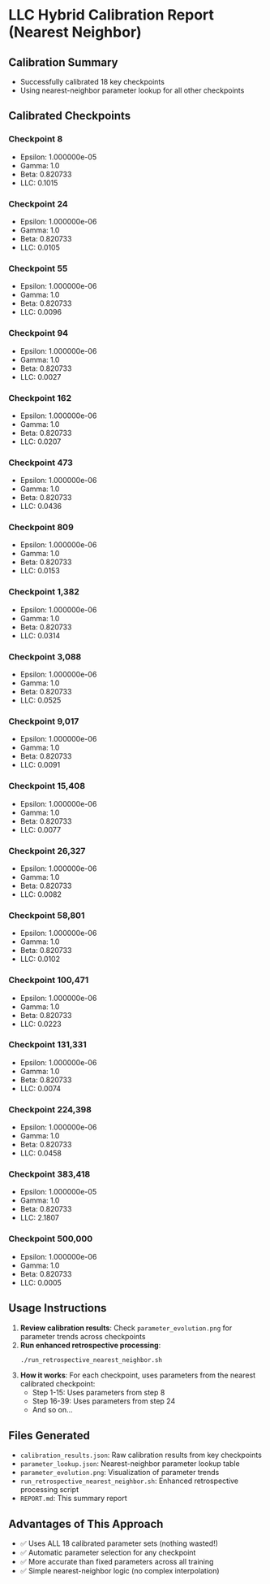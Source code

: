 # LLC Hybrid Calibration Report (Nearest Neighbor)

## Calibration Summary
- Successfully calibrated 18 key checkpoints
- Using nearest-neighbor parameter lookup for all other checkpoints

## Calibrated Checkpoints

### Checkpoint 8
- Epsilon: 1.000000e-05
- Gamma: 1.0
- Beta: 0.820733
- LLC: 0.1015
### Checkpoint 24
- Epsilon: 1.000000e-06
- Gamma: 1.0
- Beta: 0.820733
- LLC: 0.0105
### Checkpoint 55
- Epsilon: 1.000000e-06
- Gamma: 1.0
- Beta: 0.820733
- LLC: 0.0096
### Checkpoint 94
- Epsilon: 1.000000e-06
- Gamma: 1.0
- Beta: 0.820733
- LLC: 0.0027
### Checkpoint 162
- Epsilon: 1.000000e-06
- Gamma: 1.0
- Beta: 0.820733
- LLC: 0.0207
### Checkpoint 473
- Epsilon: 1.000000e-06
- Gamma: 1.0
- Beta: 0.820733
- LLC: 0.0436
### Checkpoint 809
- Epsilon: 1.000000e-06
- Gamma: 1.0
- Beta: 0.820733
- LLC: 0.0153
### Checkpoint 1,382
- Epsilon: 1.000000e-06
- Gamma: 1.0
- Beta: 0.820733
- LLC: 0.0314
### Checkpoint 3,088
- Epsilon: 1.000000e-06
- Gamma: 1.0
- Beta: 0.820733
- LLC: 0.0525
### Checkpoint 9,017
- Epsilon: 1.000000e-06
- Gamma: 1.0
- Beta: 0.820733
- LLC: 0.0091
### Checkpoint 15,408
- Epsilon: 1.000000e-06
- Gamma: 1.0
- Beta: 0.820733
- LLC: 0.0077
### Checkpoint 26,327
- Epsilon: 1.000000e-06
- Gamma: 1.0
- Beta: 0.820733
- LLC: 0.0082
### Checkpoint 58,801
- Epsilon: 1.000000e-06
- Gamma: 1.0
- Beta: 0.820733
- LLC: 0.0102
### Checkpoint 100,471
- Epsilon: 1.000000e-06
- Gamma: 1.0
- Beta: 0.820733
- LLC: 0.0223
### Checkpoint 131,331
- Epsilon: 1.000000e-06
- Gamma: 1.0
- Beta: 0.820733
- LLC: 0.0074
### Checkpoint 224,398
- Epsilon: 1.000000e-06
- Gamma: 1.0
- Beta: 0.820733
- LLC: 0.0458
### Checkpoint 383,418
- Epsilon: 1.000000e-05
- Gamma: 1.0
- Beta: 0.820733
- LLC: 2.1807
### Checkpoint 500,000
- Epsilon: 1.000000e-06
- Gamma: 1.0
- Beta: 0.820733
- LLC: 0.0005

## Usage Instructions

1. **Review calibration results**: Check `parameter_evolution.png` for parameter trends across checkpoints
2. **Run enhanced retrospective processing**:
   ```bash
   ./run_retrospective_nearest_neighbor.sh
   ```
3. **How it works**: For each checkpoint, uses parameters from the nearest calibrated checkpoint:
   - Step 1-15: Uses parameters from step 8
   - Step 16-39: Uses parameters from step 24
   - And so on...

## Files Generated
- `calibration_results.json`: Raw calibration results from key checkpoints
- `parameter_lookup.json`: Nearest-neighbor parameter lookup table
- `parameter_evolution.png`: Visualization of parameter trends
- `run_retrospective_nearest_neighbor.sh`: Enhanced retrospective processing script
- `REPORT.md`: This summary report

## Advantages of This Approach
- ✅ Uses ALL 18 calibrated parameter sets (nothing wasted!)
- ✅ Automatic parameter selection for any checkpoint
- ✅ More accurate than fixed parameters across all training
- ✅ Simple nearest-neighbor logic (no complex interpolation)
